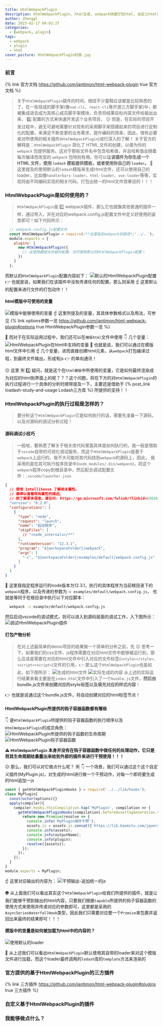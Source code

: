 ```yaml
---
title: HtmlWebpackPlugin
description: HtmlWebpackPlugin, html生成, webpack快捷打包html, 自定义html生成内容 
author: Zhenggl
date: 2023-02-17 09:03:27
categories:
  - [webpack, plugin]
tags:
  - webpack
  - plugin
  - html
cover_picture: HtmlWebpackPlugin封面.jpg
---
```


### 前言
{% link 官方文档 https://github.com/jantimon/html-webpack-plugin true 官方文档 %}
> 关于`HtmlWebpackPlugin`插件的时间，相信不少童鞋应该都是比较熟悉的了，在一些现成的脚手架(像`vue-cli`、`react-cli`等开源三方脚手架)中，都被集成进去成为其核心成员脚手架模块，负责将结果目标内容文件给输出出来， :zero: 配置的方式来快速开发这个业务项目， :confused: 但是，在实际的项目开发过程中，避无可避地需要针对现有的采用脚手架搭建起来的项目进行定制化的配置，来满足不断变更的业务需求，提升编码的效率，因此，很有必要来对所使用的相关插件(`HtmlWebpackPlugin`)进行深入的了解！
> 关于官方的解释是：`HtmlWebpackPlugin` 简化了 HTML 文件的创建，以便为你的 `webpack` 包提供服务。这对于那些文件名中包含哈希值，并且哈希值会随着每次编译而改变的 `webpack` 包特别有用。你可以**让该插件为你生成一个 HTML 文件，使用 `lodash` 模板提供模板，或者使用你自己的 `loader`。**
> :space_invader: 这里提及的使用默认的`lodash`模版来生成Html文件，还可以使用自己的loader，比如像`handlerbars-loader`、`html-loader`、`vue-loader`等等，实现将由不同编码实现的相关代码，打包出统一的html文件效果目的！！！

### HtmlWebpackPlugin是如何使用的？
> `HtmlWebpackPlugin`是 :one: webpack插件，那么它也就像其他普通的插件一样，通过导入，并在对应的webpack.config.js配置文件中定义好使用的姿势即可！如下代码所示：
```javascript
  // webpack.config.js配置文件
  const HtmlWebpackPlugin = require(/**这里指定webpack的路径*/'../..');
  module.exports = {
    plugins: [
      new HtmlWebpackPlugin({
        // 这里隐藏相关的插件配置，也可使用默认的HtmlWebpackPlugin配置！
      })
    ]
  };
```
而默认的`HtmlWebpackPlugin`配置内容如下：
![默认的HtmlWebpackPlugin配置](默认的HtmlWebpackPlugin配置.png)
:point_right: 也就是说，如果我们在该插件中没有传递任何的配置，那么则采用 :point_up: 这里默认的配置来进行文件的打包动作！！

#### html模版中可使用的变量
![模版中能够使用的变量](模版中能够使用的变量.png)
:point_up: 这里所提及的变量，其具体参数格式以及用法，可参见 {% link options参数一览 https://github.com/jantimon/html-webpack-plugin#options true HtmlWebpackPlugin参数一览 %}


:space_invader: 而对于在实际运用过程中，我们还可以在`模版html`文件中使用 :point_down: 几个变量：
![HtmlWebpackPlugin在html中支持的变量](HtmlWebpackPlugin在html中支持的变量.png)
:stars: 也就是说，我们可以通过在模版html文件中引用 :point_up: 几个变量，进而直接创建html元素，从`webpack`打包编译过程，到最终文件输出，形成有js :point_right: 的单向通讯！

:confused: 这里 :u6709: :one: 疑问，就是这个在`html模版`中所使用的变量，它是如何最终渲染成为对应的html到界面上的呢？？？这个问题，将在下方的对`HtmlWebpackPlugin`的执行过程进行一个具体的分析时顺带提及一下，主要还是借助于 {% post_link loadash-study-and-usage Lodash三方库 %} 所提供的支持！！

### HtmlWebpackPlugin的执行过程是怎样的？
> 要分析这个`HtmlWebpackPlugin`它是如何执行的话，需要先准备一下源码，以及对源码的调试分析过程！

#### 源码调试小技巧
> 一般地，要熟悉了解关于相关库代码里面具体是如何执行的，我一般是借助于`vscode`自带的可视化调试服务，而这个`HtmlWebpackPlugin`是基于`webpack`上运行的，我不大可能将其代码挂到`webpack`的源码上，因此，
> 我采用的是在其可执行程序目录中(`node_modules/.bin/webpack`)，将这个`webpack`程序copy到根目录中，然后配合调试配置文件：`.vscode/launcher.json`
```json
{
  // 使用 IntelliSense 了解相关属性。
  // 悬停以查看现有属性的描述。
  // 欲了解更多信息，请访问: https://go.microsoft.com/fwlink/?linkid=830387
  "version": "0.2.0",
  "configurations": [
    {
      "type": "node",
      "request": "launch",
      "name": "启动程序",
      "skipFiles": [
        // "<node_internals>/**"
      ],
      "runtimeVersion": "12.3.1",
      "program": "${workspaceFolder}/webpack",
      "args": [
        "-c", "${workspaceFolder}/examples/default/webpack.config.js"
      ]
    }
  ]
}
```
:stars: 这里我指定程序运行的node版本为12.3.1，执行的具体程序为当前根目录下的`webpack`程序，以及传递的参数为`-c examples/default/webpack.config.js`，
也就是等同于在根目录中执行以下对应脚本：
```bash
  webpack -c example/default/webpack.config.js
```
然后启动vscode的调试模式，则可以进入到源码层面的调试工作，入下图所示：
![调试HtmlWebpackPlugin插件](调试HtmlWebpackPlugin插件.png)

#### 打包产物分析
> 在对上述最简单的demo项目的结果做一个简单的分析之前，先 :confused: 思考一下，如果我们的css文件、js程序需要在对应html文件中能够被运行到，那么应该是需要在对应的html文件中引入对应的文件标签(`<style></style>`、`<script><script>`)文件的引用，:point_right: 那么这个`HtmlWebpackPlugin`也是如此，如下图所示：
![生成的html文件](生成的html文件.png)
![实际生成的内容](实际生成的内容.png)
从上述的实际运行结果来看主要是在`index.html`文件中引入了一个`bundle.js`文件，**然后由bundle.js文件来创建对应的style标签以及填充对应的样式内容**！

:point_right: 也就是说通过这个bundle.js文件，将自动创建对应的html标签节点！

####  HtmlWebpackPlugin所提供的钩子容器函数都有哪些
:point_down: 是`HtmlWebpackPlugin`所提供的钩子容器函数的执行顺序以及`HtmlWebpackPlugin`的成员角色：
![HtmlWebpackPlugin所提供的钩子函数的生命周期](HtmlWebpackPlugin所提供的钩子函数的生命周期.png)
![HtmlWebpackPlugin钩子容器函数](HtmlWebpackPlugin钩子容器函数.png)

**:warning: `HtmlWebpackPlugin` 本身并没有在钩子容器函数中做任何的处理动作，它只是将其生命周期给暴露出来给到外部的插件来进行干预使用！！！**

:confused: 那么，我们可以对它做点什么呢？ :u6709: :point_down: 一个场景，我们可以通过这个这个自定义插件(MyPlugin.js)，对生成的html进行做一个干预动作，对每一个即将要生成的html追加一js
```javascript
const { getHtmlWebpackPluginHooks } = require('../../lib/hooks');
class MyPlugin{
  constructor(options){}
  apply(compiler){
    compiler.hooks.thisCompilation.tap('MyPlugin', compilation => {
      getHtmlWebpackPluginHooks(compilation).beforeAssetTagGeneration.tapPromise('MyPlugin', ({assets, outputName, plugin}) => {
        return new Promise(resolve => {
          console.info('MyPlugin插件干预');
          assets.js = assets.js.concat(['https://lib.baomitu.com/jquery/1.12.4/jquery.js']);
          console.info(assets);
          console.info(outputName);
          console.info(plugin);
          resolve({assets});
        });
      });
    });
  }
}
module.exports = MyPlugin;
```
:point_up: 这里对应输出的内容为：
![干预输出-追加统一的js](干预输出-追加统一的js.png)

:alien: 从上面我们可以看出其实这个`HtmlWebpackPlugin`给我们所提供的插件，就是让我们能够干预到输出的html内容，只要我们根据`tapable`所提供的钩子容器函数的使用方式来使用并传递对应的参数即可，这里都是采用的`AsyncSeriesWaterfallHook`类型，因此我们只需要对应整一个`Promise`来包裹并返回出来最终的结果即可！！！

#### 模版中的变量是如何被加载为html中的内容的？
![使用默认的loader](使用默认的loader.png)

:space_invader: 从上述我们可以看出`HtmlWebpackPlugin`默认使用其自带的loader来对这个模版文件进行加载，而这个loader最终调用的`lodash`库的`template`方法来渲染的

### 官方提供的基于HtmlWebpackPlugin的三方插件
{% link 三方插件 https://github.com/jantimon/html-webpack-plugin#plugins true 三方插件 %}

### 自定义基于HtmlWebpackPlugin的插件

### 我能够做点什么？